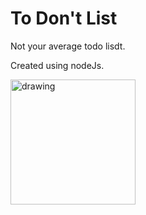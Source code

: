 # To Don't List

Not your average todo lisdt.

Created using nodeJs.

<img src="https://www.jotajoti.info/wp-content/uploads/2018/08/under-construction_geek_man_01.png" alt="drawing" width="200"/>
